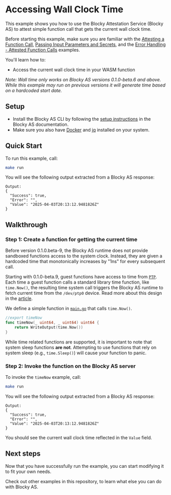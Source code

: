 # Accessing Wall Clock Time

This example shows you how to use the Blocky Attestation Service (Blocky AS) to
attest simple function call that gets the current wall clock time.

Before starting this example, make sure you are familiar with the
[Attesting a Function Call](../attest_fn_call/README.md),
[Passing Input Parameters and Secrets](../params_and_secrets/README.md),
and the
[Error Handling - Attested Function Calls](../error_handling_attest_fn_call/README.md)
examples.

You'll learn how to:

- Access the current wall clock time in your WASM function

*Note: Wall time only works on Blocky AS versions 0.1.0-beta.6 and above.
While this example may run on previous versions it will generate time based
on a hardcoded start date.*

## Setup

- Install the Blocky AS CLI by following the
  [setup instructions](https://blocky-docs.redocly.app/attestation-service/v0.1.0-beta.11/setup)
  in the Blocky AS documentation.
- Make sure you also have
  [Docker](https://www.docker.com/) and [jq](https://jqlang.org/) installed on
  your system.

## Quick Start

To run this example, call:

```bash
make run
```

You will see the following output extracted from a Blocky AS response:

```
Output:
{
  "Success": true,
  "Error": "",
  "Value": "2025-04-03T20:13:12.9481826Z"
}
```

## Walkthrough

### Step 1: Create a function for getting the current time

Before version 0.1.0.beta-9, the Blocky AS runtime does not provide sandboxed
functions access to the system clock. Instead, they are given a hardcoded
time that monotonically increases by "1ns" for every subsequent call.

Starting with 0.1.0-beta.9, guest functions have access
to time from [`PTP`](https://en.wikipedia.org/wiki/Precision_Time_Protocol).
Each time a guest function calls a standard library time function,
like `time.Now()`,  the resulting time system call triggers
the Blocky AS runtime to fetch current time from the `/dev/ptp0` device.
Read more about this design in the
[article](https://evervault.com/blog/how-we-built-enclaves-resolving-clock-drift-in-nitro-enclaves).

We define a simple function in [`main.go`](./main.go) that calls `time.Now()`.

```go
//export timeNow
func timeNow(_ uint64, _ uint64) uint64 {
    return WriteOutput(time.Now())
}
```

While time related functions are supported, it is important to note that system
sleep functions **are not**. Attempting to use functions that rely on system
sleep (e.g., `time.Sleep()`) will cause your function to panic.

### Step 2: Invoke the function on the Blocky AS server

To invoke the `timeNow` example, call:

```bash
make run
```

You will see the following output extracted from a Blocky AS response:

```
Output:
{
  "Success": true,
  "Error": "",
  "Value": "2025-04-03T20:13:12.9481826Z"
}
```

You should see the current wall clock time reflected in the `Value` field.

## Next steps

Now that you have successfully run the example, you can start modifying it to
fit your own needs.

Check out other examples in this repository, to learn what
else you can do with Blocky AS.
